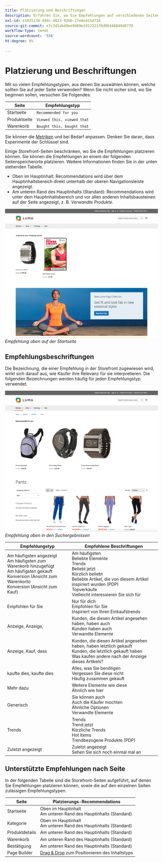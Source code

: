 ```yaml
---
title: Platzierung und Beschriftungen
description: Erfahren Sie, wo Sie Empfehlungen auf verschiedenen Seiten Ihrer Site platzieren können und Vorschläge für häufig verwendete Bezeichnungen für jeden Empfehlungstyp.
exl-id: e1025138-49dc-4833-92bb-27e8e415d724
source-git-commit: e7c3d1ab49ee9469e3312321f6d96446840d0778
workflow-type: tm+mt
source-wordcount: '556'
ht-degree: 0%

---
```


# Platzierung und Beschriftungen

Mit so vielen Empfehlungstypen, aus denen Sie auswählen können, welche sollten Sie auf jeder Seite verwenden? Wenn Sie nicht sicher sind, wo Sie beginnen sollen, versuchen Sie Folgendes:

| Seite | Empfehlungstyp |
|---|---|
| Startseite | `Recommended for you` |
| Produktseite | `Viewed this, viewed that` |
| Warenkorb | `Bought this, bought that` |

Sie können die [Metriken](workspace.md) und bei Bedarf anpassen. Denken Sie daran, dass Experimente der Schlüssel sind.

Einige Storefront-Seiten beschränken, wo Sie die Empfehlungen platzieren können. Sie können die Empfehlungen an einem der folgenden Seitenspeicherorte platzieren. Weitere Informationen finden Sie in der unten stehenden Tabelle.

- Oben im Hauptinhalt: Recommendations wird über dem Hauptinhaltsbereich direkt unterhalb der oberen Navigationsleiste angezeigt.
- Am unteren Rand des Hauptinhalts (Standard): Recommendations wird unter dem Hauptinhaltsbereich und vor allen anderen Inhaltsbausteinen auf der Seite angezeigt, z. B. _Verwandte Produkte_.

![Empfehlungsplatzierung](assets/storefront-home-page-top.png)
_Empfehlung oben auf der Startseite_

## Empfehlungsbeschriftungen

Die Bezeichnung, die einer Empfehlung in der Storefront zugewiesen wird, wirkt sich darauf aus, wie Käufer ihre Relevanz für sie interpretieren. Die folgenden Bezeichnungen werden häufig für jeden Empfehlungstyp verwendet.

![Empfehlungsplatzierung](assets/storefront-search-results-top.png)
_Empfehlung oben in den Suchergebnissen_

| Empfehlungstyp | Empfohlene Beschriftungen |
|---|---|
| Am häufigsten angezeigt<br> Am häufigsten zum Warenkorb hinzugefügt<br>Am häufigsten gekauft<br>Konversion (Ansicht zum Warenkorb)<br>Konversion (Ansicht zum Kauf) | Am häufigsten<br>Beliebte Elemente<br>Trends<br>Beliebt jetzt<br>Kürzlich beliebt<br>Beliebte Artikel, die von diesem Artikel inspiriert wurden (PDP)<br>Topverkäufe<br>Vielleicht interessieren Sie sich für |
| Empfohlen für Sie | Nur für dich<br>Empfohlen für Sie<br>Inspiriert von Ihren Einkaufstrends |
| Anzeige, Anzeige, | Kunden, die diesen Artikel angesehen haben, haben auch<br>Kunden haben auch<br>Verwandte Elemente |
| Anzeige, Kauf, dass | Kunden, die diesen Artikel angesehen haben, haben letztlich gekauft<br>Kunden, die letztlich gekauft haben<br>Was kaufen andere nach der Anzeige dieses Artikels? |
| kaufte dies, kaufte dies | Alles, was Sie benötigen<br>Vergessen Sie diese nicht<br>Häufig zusammen gekauft |
| Mehr dazu | Weitere Elemente wie diese<br>Ähnlich wie hier |
| Generisch | Sie können auch<br>Auch die Käufer mochten<br>Ähnliche Optionen<br>Verwandte Elemente |
| Trends | Trends<br>Trend jetzt<br>Kürzliche Trends<br>Hot Items<br>Trendbezogene Produkte (PDP) |
| Zuletzt angezeigt | Zuletzt angezeigt<br>Sehen Sie sich noch einmal mal an |

## Unterstützte Empfehlungen nach Seite

In der folgenden Tabelle sind die Storefront-Seiten aufgeführt, auf denen Sie Empfehlungen platzieren können, sowie die auf den einzelnen Seiten zulässigen Empfehlungstypen.

| Seite | Platzierungs-Recommendations |
|---|---|
| Startseite | Oben im Hauptinhalt<br>Am unteren Rand des Hauptinhalts (Standard) | Am häufigsten angezeigt<br>Am häufigsten gekauft<br>Am häufigsten zum Warenkorb hinzugefügt<br>Empfohlen für Sie<br>Trends |
| Kategorie | Oben im Hauptinhalt<br>Am unteren Rand des Hauptinhalts (Standard) | Am häufigsten angezeigt<br>Am häufigsten gekauft<br>Am häufigsten zum Warenkorb hinzugefügt<br>Empfohlen für Sie<br>Trends |
| Produktdetails | Am unteren Rand des Hauptinhalts (Standard) | Am häufigsten angezeigt<br>Am häufigsten gekauft<br>Am häufigsten zum Warenkorb hinzugefügt<br>Anzeige, Anzeige,<br>Anzeige: , gekauft als<br>kaufte das, kaufte es<br>Mehr dazu<br>Trends<br>Visuelle Ähnlichkeit |
| Warenkorb | Am unteren Rand des Hauptinhalts (Standard) | Am häufigsten angezeigt<br>Am häufigsten gekauft<br>Am häufigsten zum Warenkorb hinzugefügt<br>Anzeige, Anzeige,<br>Anzeige: , gekauft als<br>kaufte das, kaufte es<br>Mehr dazu<br>Trends |
| Bestätigung | Am unteren Rand des Hauptinhalts (Standard) | Am häufigsten angezeigt<br>Am häufigsten gekauft<br>Am häufigsten zum Warenkorb hinzugefügt<br>Anzeige, Anzeige,<br>Anzeige: , gekauft als<br>kaufte das, kaufte es<br>Mehr dazu<br>Trends |
| Page Builder | [Drag &amp; Drop](https://docs.magento.com/user-guide/cms/page-builder-add-recommendations.html#add-an-existing-recommendation-unit) zum Positionieren des Inhaltstyps | Am häufigsten angezeigt<br>Am häufigsten gekauft<br>Am häufigsten zum Warenkorb hinzugefügt<br>Empfohlen für Sie<br>Trends |
